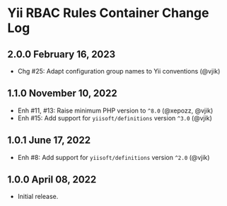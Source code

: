# Yii RBAC Rules Container Change Log

## 2.0.0 February 16, 2023

- Chg #25: Adapt configuration group names to Yii conventions (@vjik)

## 1.1.0 November 10, 2022

- Enh #11, #13: Raise minimum PHP version to `^8.0` (@xepozz, @vjik)
- Enh #15: Add support for `yiisoft/definitions` version `^3.0` (@vjik)

## 1.0.1 June 17, 2022

- Enh #8: Add support for `yiisoft/definitions` version `^2.0` (@vjik)

## 1.0.0 April 08, 2022

- Initial release.
